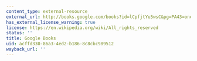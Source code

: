 ```yaml
---
content_type: external-resource
external_url: http://books.google.com/books?id=lCpfjtYu5wsC&pg=PA43=onepage
has_external_license_warning: true
license: https://en.wikipedia.org/wiki/All_rights_reserved
status: ''
title: Google Books
uid: acffd330-86a3-4ed2-b186-8c8cbc989512
wayback_url: ''
---
```

